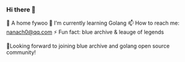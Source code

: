 ### Hi there 👋

<!--
**Hanser001/Hanser001** is a ✨ _special_ ✨ repository because its `README.md` (this file) appears on your GitHub profile.

-->
🔭 A home fywoo
🌱 I’m currently learning Golang
📫 How to reach me: nanach0@qq.com
⚡ Fun fact: blue archive & leauge of legends

🥰Looking forward to joining blue archive and golang open source community!
